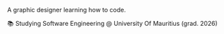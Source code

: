  A graphic designer learning how to code. 

📚 Studying Software Engineering @ University Of Mauritius (grad. 2026)


